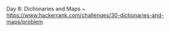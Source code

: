 Day 8: Dictionaries and Maps ~ https://www.hackerrank.com/challenges/30-dictionaries-and-maps/problem